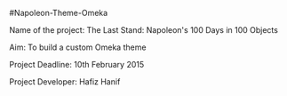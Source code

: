 #Napoleon-Theme-Omeka

Name of the project: The Last Stand: Napoleon's 100 Days in 100 Objects

Aim: To build a custom Omeka theme

Project Deadline: 10th February 2015

Project Developer: Hafiz Hanif
